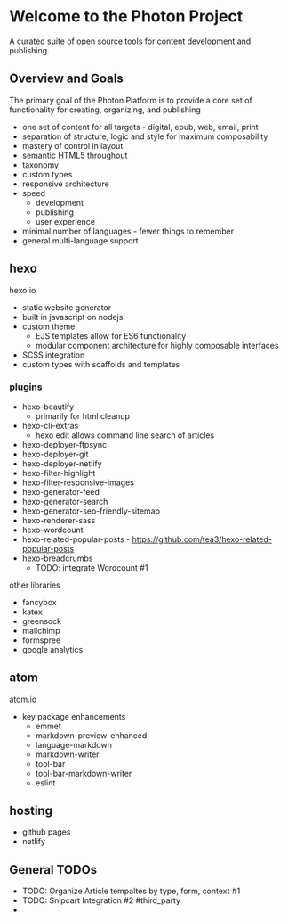 # Welcome to the Photon Project

A curated suite of open source tools for content development and publishing.

## Overview and Goals

The primary goal of the Photon Platform is to provide a core set of functionality for creating, organizing, and publishing

- one set of content for all targets - digital, epub, web, email, print
- separation of structure, logic and style for maximum composability
- mastery of control in layout
- semantic HTML5 throughout
- taxonomy
- custom types
- responsive architecture
- speed
  - development
  - publishing
  - user experience
- minimal number of languages - fewer things to remember
- general multi-language support

## hexo

hexo.io

- static website generator
- built in javascript on nodejs
- custom theme
  - EJS templates allow for ES6 functionality
  - modular component architecture for highly composable interfaces
- SCSS integration
- custom types with scaffolds and templates

### plugins

- hexo-beautify
  - primarily for html cleanup
- hexo-cli-extras
  - hexo edit allows command line search of articles
- hexo-deployer-ftpsync
- hexo-deployer-git
- hexo-deployer-netlify
- hexo-filter-highlight
- hexo-filter-responsive-images
- hexo-generator-feed
- hexo-generator-search
- hexo-generator-seo-friendly-sitemap
- hexo-renderer-sass
- hexo-wordcount
- hexo-related-popular-posts - https://github.com/tea3/hexo-related-popular-posts
- hexo-breadcrumbs
  - TODO: integrate Wordcount #1

other libraries

- fancybox
- katex
- greensock
- mailchimp
- formspree
- google analytics

## atom

atom.io

- key package enhancements
  - emmet
  - markdown-preview-enhanced
  - language-markdown
  - markdown-writer
  - tool-bar
  - tool-bar-markdown-writer
  - eslint

## hosting

- github pages
- netlify

## General TODOs

- TODO: Organize Article tempaltes by type, form, context #1
- TODO: Snipcart Integration #2 #third_party
-
